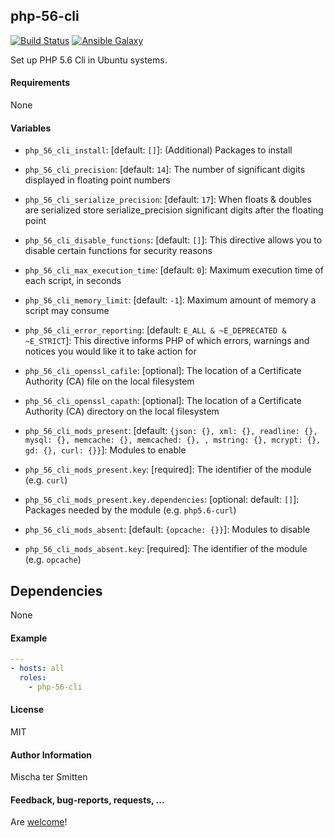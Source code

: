 ## php-56-cli 

[![Build Status](https://travis-ci.org/Oefenweb/ansible-php-56-cli.svg?branch=master)](https://travis-ci.org/Oefenweb/ansible-php-56-cli) [![Ansible Galaxy](http://img.shields.io/badge/ansible--galaxy-php--56--cli-blue.svg)](https://galaxy.ansible.com/tersmitten/php-56-cli)

Set up PHP 5.6 Cli in Ubuntu systems.

#### Requirements

None

#### Variables

* `php_56_cli_install`: [default: `[]`]: (Additional) Packages to install

* `php_56_cli_precision`: [default: `14`]: The number of significant digits displayed in floating point numbers
* `php_56_cli_serialize_precision`: [default: `17`]: When floats & doubles are serialized store serialize_precision significant digits after the floating point
* `php_56_cli_disable_functions`: [default: `[]`]: This directive allows you to disable certain functions for security reasons
* `php_56_cli_max_execution_time`: [default: `0`]: Maximum execution time of each script, in seconds
* `php_56_cli_memory_limit`: [default: `-1`]: Maximum amount of memory a script may consume
* `php_56_cli_error_reporting`: [default: `E_ALL & ~E_DEPRECATED & ~E_STRICT`]: This directive informs PHP of which errors, warnings and notices you would like it to take action for
* `php_56_cli_openssl_cafile`: [optional]: The location of a Certificate Authority (CA) file on the local filesystem
* `php_56_cli_openssl_capath`: [optional]: The location of a Certificate Authority (CA) directory on the local filesystem

* `php_56_cli_mods_present`: [default: `{json: {}, xml: {}, readline: {}, mysql: {}, memcache: {}, memcached: {}, , mstring: {}, mcrypt: {}, gd: {}, curl: {}}`]: Modules to enable
* `php_56_cli_mods_present.key`: [required]: The identifier of the module (e.g. `curl`)
* `php_56_cli_mods_present.key.dependencies`: [optional: default: `[]`]: Packages needed by the module (e.g. `php5.6-curl`)

* `php_56_cli_mods_absent`: [default: `{opcache: {}}`]: Modules to disable
* `php_56_cli_mods_absent.key`: [required]: The identifier of the module (e.g. `opcache`)

## Dependencies

None

#### Example

```yaml
---
- hosts: all
  roles:
    - php-56-cli
```

#### License

MIT

#### Author Information

Mischa ter Smitten

#### Feedback, bug-reports, requests, ...

Are [welcome](https://github.com/Oefenweb/ansible-php-56-cli/issues)!
